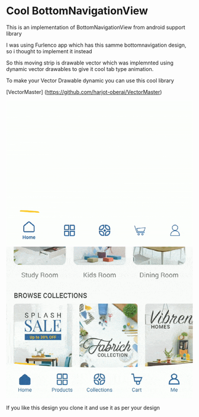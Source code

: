 Cool BottomNavigationView
==========================

This is an implementation of  BottomNavigationView from android support library

I was using Furlenco app which has this samme bottomnavigation design, so i thought to implement it instead

So this moving strip is drawable vector which was implemnted using dynamic vector drawables to give it cool tab type animation.

To make your Vector Drawable dynamic you can use this cool library

[VectorMaster] (https://github.com/harjot-oberai/VectorMaster)

![Our Implementation](app/blob/custom.gif)  ![Furlenco](app/blob/furlenco.gif)

If you like this design you clone it and use it as per your design  
